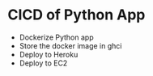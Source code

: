 # CICD of Python App
* Dockerize Python app
* Store the docker image in ghci
* Deploy to Heroku
* Deploy to EC2


